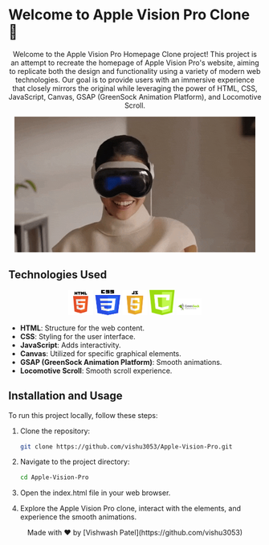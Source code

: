 # Welcome to Apple Vision Pro Clone 🍏

<p align="center">Welcome to the Apple Vision Pro Homepage Clone project! This project is an attempt to recreate the homepage of Apple Vision Pro's website, aiming to replicate both the design and functionality using a variety of modern web technologies. Our goal is to provide users with an immersive experience that closely mirrors the original while leveraging the power of HTML, CSS, JavaScript, Canvas, GSAP (GreenSock Animation Platform), and Locomotive Scroll.</p>

<p align="center">
  <img src="demo.gif" alt="Demo">
</p>

## Technologies Used
<div align="center">
  <img src="HTML5.png" alt="HTML5" title="HTML5" height="50" width="50">
  <img src="CSS.png" alt="CSS3" title="CSS3" height="50" width="50">
  <img src="JS.png" alt="JavaScript" title="JavaScript" height="50" width="50">
  <img src="canvas.png" alt="Canvas" title="Canvas" height="50" width="50">
  <img src="GSAP.png" alt="GSAP" title="GSAP" width="50">
</div>

- **HTML**: Structure for the web content.
- **CSS**: Styling for the user interface.
- **JavaScript**: Adds interactivity.
- **Canvas**: Utilized for specific graphical elements.
- **GSAP (GreenSock Animation Platform)**: Smooth animations.
- **Locomotive Scroll**: Smooth scroll experience.

## Installation and Usage

To run this project locally, follow these steps:

1. Clone the repository:

   ```bash
   git clone https://github.com/vishu3053/Apple-Vision-Pro.git

2. Navigate to the project directory:

   ```bash
   cd Apple-Vision-Pro

3. Open the index.html file in your web browser.

4. Explore the Apple Vision Pro clone, interact with the elements, and experience the smooth animations.


<p align="center">
  Made with ❤️ by [Vishwash Patel](https://github.com/vishu3053)
</p>
